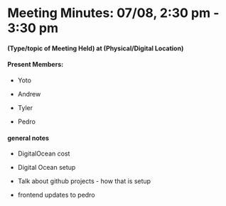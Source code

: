 # Meeting Minutes: 07/08, 2:30 pm - 3:30 pm

#### (Type/topic of Meeting Held) at (Physical/Digital Location)

#### Present Members:

- Yoto

- Andrew

- Tyler

- Pedro

#### general notes

- DigitalOcean cost

- Digital Ocean setup

- Talk about github projects - how that is setup

- frontend updates to pedro